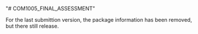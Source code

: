 "# COM1005_FINAL_ASSESSMENT" 

For the last submittion version, the package information has been removed, but there still release.
